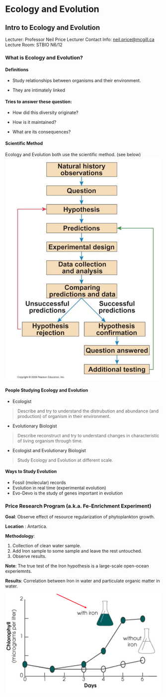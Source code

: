 # Ecology and Evolution

## Intro to Ecology and Evolution
Lecturer: Professor Neil Price
Lecturer Contact Info: neil.price@mcgill.ca
Lecture Room: STBIO N6/12

### What is Ecology and Evolution?
#### Definitions
  * Study relationships between organisms and their environment.

  * They are intimately linked

#### Tries to answer these question:
  * How did this diversity originate?

  * How is it maintained?

  * What are its consequences?

#### Scientific Method
Ecology and Evolution both use the scientific method. (see below)
![alt text](lecture_data/scientific_method.png "Scientific methodology")

#### People Studying Ecology and Evolution
  * Ecologist
> Describe and try to understand the distrubution and abundance (and production) of organism in their environment.

  * Evolutionary Biologist
> Describe reconstruct and try to understand changes in characteristic of living organism through time.

  * Ecologist and Evolutionary Biologist
> Study Ecology and Evolution at different scale.

#### Ways to Study Evolution

  * Fossil (molecular) records
  * Evolution in real time (experimental evolution)
  * Evo-Devo is the study of genes important in evolution

### Price Research Program (a.k.a. Fe-Enrichment Experiment)
__Goal__: Observe effect of resource regularization of phytoplankton growth.

__Location__ : Antartica.

__Methodology__: 
1. Collection of clean water sample.
2. Add Iron sample to some sample and leave the rest untouched.
3. Observe results.

__Note__: The true test of the Iron hypothesis is a large-scale open-ocean experiemnts.

__Results__:
Correlation between Iron in water and particulate organic matter in water.

![alt text](lecture_data/fe_experiment.png "Fe-Enrichment Experiment Results")
